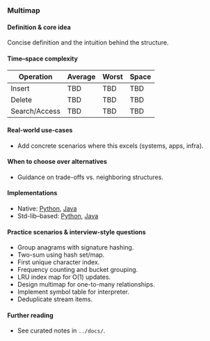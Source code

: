 ### Multimap

#### Definition & core idea
Concise definition and the intuition behind the structure.

#### Time–space complexity
| Operation | Average | Worst | Space |
|---|---|---|---|
| Insert | TBD | TBD | TBD |
| Delete | TBD | TBD | TBD |
| Search/Access | TBD | TBD | TBD |

#### Real-world use-cases
- Add concrete scenarios where this excels (systems, apps, infra).

#### When to choose over alternatives
- Guidance on trade-offs vs. neighboring structures.

#### Implementations
- Native: [Python](../python/native/multimap.py), [Java](../java/native/Multimap.java)
- Std-lib–based: [Python](../python/stdlib/multimap_std.py), [Java](../java/stdlib/MultimapStd.java)

#### Practice scenarios & interview-style questions
- Group anagrams with signature hashing.
- Two-sum using hash set/map.
- First unique character index.
- Frequency counting and bucket grouping.
- LRU index map for O(1) updates.
- Design multimap for one-to-many relationships.
- Implement symbol table for interpreter.
- Deduplicate stream items.

#### Further reading
- See curated notes in `../docs/`.
